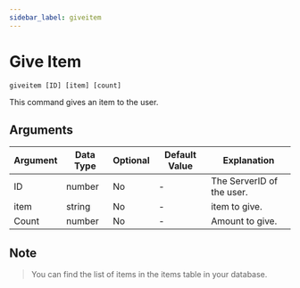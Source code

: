 ```yaml
---
sidebar_label: giveitem
---
```


# Give Item

```
giveitem [ID] [item] [count]
```

This command gives an item to the user.

## Arguments

| Argument | Data Type | Optional | Default Value | Explanation               |
| -------- | --------- | -------- | ------------- | ------------------------- |
| ID       | number    | No       | -             | The ServerID of the user. |
| item     | string    | No       | -             | item to give.             |
| Count    | number    | No       | -             | Amount to give.           |

## Note

> You can find the list of items in the items table in your database.
